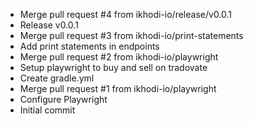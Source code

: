 - Merge pull request #4 from ikhodi-io/release/v0.0.1
- Release v0.0.1
- Merge pull request #3 from ikhodi-io/print-statements
- Add print statements in endpoints
- Merge pull request #2 from ikhodi-io/playwright
- Setup playwright to buy and sell on tradovate
- Create gradle.yml
- Merge pull request #1 from ikhodi-io/playwright
- Configure Playwright
- Initial commit
